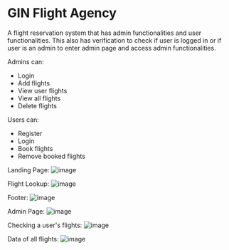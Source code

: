 # GIN Flight Agency

A flight reservation system that has admin functionalities and user functionalities.
This also has verification to check if user is logged in or if user is an admin to
enter admin page and access admin functionalities.

Admins can:
- Login
- Add flights
- View user flights
- View all flights
- Delete flights

Users can:
- Register
- Login
- Book flights
- Remove booked flights

Landing Page:
![image](https://github.com/gentdimad/GIN_FlightAgency/assets/113000044/78d5a886-26c2-4501-ada4-b4ebec80ea23)

Flight Lookup:
![image](https://github.com/gentdimad/GIN_FlightAgency/assets/113000044/abe09314-3df0-47da-aa39-fd2dc1856554)

Footer:
![image](https://github.com/gentdimad/GIN_FlightAgency/assets/113000044/88dd328d-67fb-427b-8a25-24e1424e459c)

Admin Page:
![image](https://github.com/gentdimad/GIN_FlightAgency/assets/113000044/a5a38f83-8505-4a49-8354-af920c1a92a6)

Checking a user's flights:
![image](https://github.com/gentdimad/GIN_FlightAgency/assets/113000044/17a1039e-6da1-44f9-a7f0-ce533b3e2ca3)

Data of all flights:
![image](https://github.com/gentdimad/GIN_FlightAgency/assets/113000044/dc5236b9-110a-41cf-beb1-6e7b3d37cd12)





